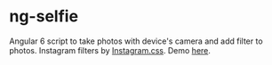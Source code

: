 
# ng-selfie
Angular 6 script to take photos with device's camera and add filter to photos. Instagram filters by [Instagram.css](https://picturepan2.github.io/instagram.css/). Demo [here](https://ng-selfie6.firebaseapp.com/).
